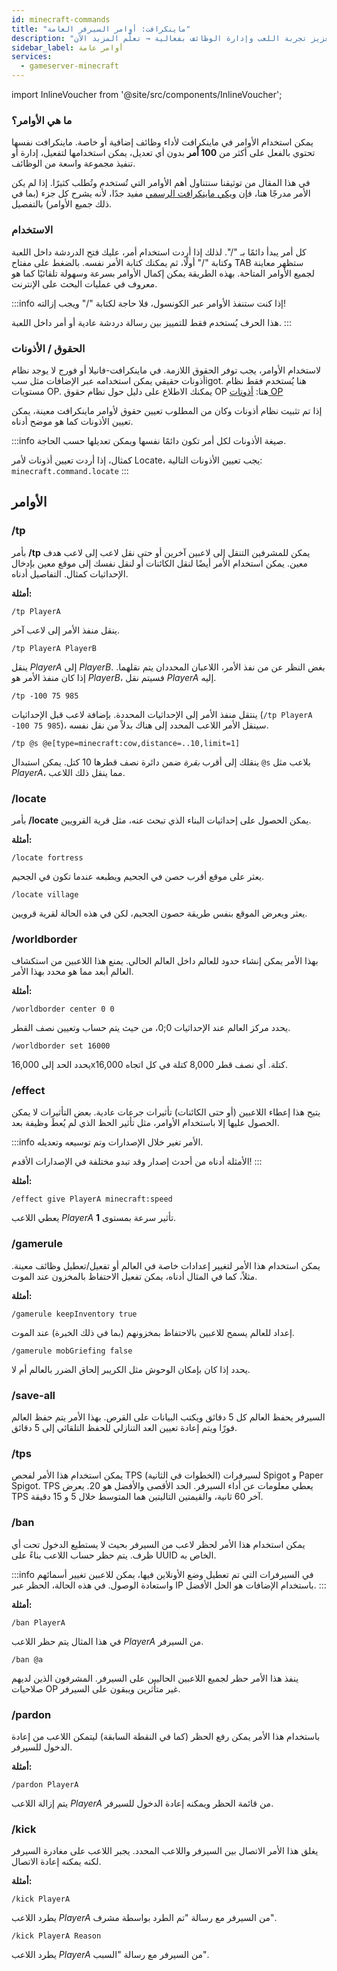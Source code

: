 ```yaml
---
id: minecraft-commands
title: "ماينكرافت: أوامر السيرفر العامة"
description: "اكتشف كيفية استخدام أوامر ماينكرافت لتعزيز تجربة اللعب وإدارة الوظائف بفعالية → تعلّم المزيد الآن"
sidebar_label: أوامر عامة
services:
  - gameserver-minecraft
---
```


import InlineVoucher from '@site/src/components/InlineVoucher';

### ما هي الأوامر؟

يمكن استخدام الأوامر في ماينكرافت لأداء وظائف إضافية أو خاصة. ماينكرافت نفسها تحتوي بالفعل على أكثر من **100 أمر** بدون أي تعديل، يمكن استخدامها لتفعيل، إدارة أو تنفيذ مجموعة واسعة من الوظائف.

في هذا المقال من توثيقنا سنتناول أهم الأوامر التي تُستخدم وتُطلب كثيرًا.
إذا لم يكن الأمر مدرجًا هنا، فإن [ويكي ماينكرافت الرسمي](https://minecraft-de.gamepedia.com/) مفيد جدًا، لأنه يشرح كل جزء (بما في ذلك جميع الأوامر) بالتفصيل.

<InlineVoucher />

### الاستخدام

كل أمر يبدأ دائمًا بـ "/". لذلك إذا أردت استخدام أمر، عليك فتح الدردشة داخل اللعبة وكتابة "/" أولًا، ثم يمكنك كتابة الأمر نفسه. بالضغط على مفتاح TAB ستظهر معاينة لجميع الأوامر المتاحة. بهذه الطريقة يمكن إكمال الأوامر بسرعة وسهولة تلقائيًا كما هو معروف في عمليات البحث على الإنترنت.

:::info
إذا كنت ستنفذ الأوامر عبر الكونسول، فلا حاجة لكتابة "/" ويجب إزالته!

هذا الحرف يُستخدم فقط للتمييز بين رسالة دردشة عادية أو أمر داخل اللعبة.
:::

### الحقوق / الأذونات

لاستخدام الأوامر، يجب توفر الحقوق اللازمة. في ماينكرافت-فانيلا أو فورج لا يوجد نظام أذونات حقيقي يمكن استخدامه عبر الإضافات مثل سبigot. هنا يُستخدم فقط نظام مستويات OP. يمكنك الاطلاع على دليل حول نظام حقوق OP هنا:  [أذونات OP](minecraft-addop.md#rights-level)

إذا تم تثبيت نظام أذونات وكان من المطلوب تعيين حقوق لأوامر ماينكرافت معينة، يمكن تعيين الأذونات كما هو موضح أدناه.

:::info
صيغة الأذونات لكل أمر تكون دائمًا نفسها ويمكن تعديلها حسب الحاجة.

كمثال، إذا أردت تعيين أذونات لأمر Locate، يجب تعيين الأذونات التالية: ``minecraft.command.locate``
:::



## الأوامر

### /tp

بأمر **/tp** يمكن للمشرفين التنقل إلى لاعبين آخرين أو حتى نقل لاعب إلى لاعب هدف معين.
يمكن استخدام الأمر أيضًا لنقل الكائنات أو لنقل نفسك إلى موقع معين بإدخال الإحداثيات كمثال. التفاصيل أدناه.

**أمثلة:**

``/tp PlayerA``

ينقل منفذ الأمر إلى لاعب آخر.

``/tp PlayerA PlayerB``

ينقل *PlayerA* إلى *PlayerB*. بغض النظر عن من نفذ الأمر، اللاعبان المحددان يتم نقلهما.
إذا كان منفذ الأمر هو *PlayerB*، فسيتم نقل *PlayerA* إليه.

``/tp -100 75 985``

ينتقل منفذ الأمر إلى الإحداثيات المحددة.
بإضافة لاعب قبل الإحداثيات (``/tp PlayerA -100 75 985``)، سينقل الأمر اللاعب المحدد إلى هناك بدلاً من نقل نفسه.

``/tp @s @e[type=minecraft:cow,distance=..10,limit=1]``

ينقلك إلى أقرب *بقرة* ضمن دائرة نصف قطرها 10 كتل.
يمكن استبدال ``@s`` بلاعب مثل *PlayerA*، مما ينقل ذلك اللاعب.

### /locate

بأمر **/locate** يمكن الحصول على إحداثيات البناء الذي تبحث عنه، مثل قرية القرويين.

**أمثلة:**

``/locate fortress``

يعثر على موقع أقرب حصن في الجحيم ويطبعه عندما تكون في الجحيم.

``/locate village``

يعثر ويعرض الموقع بنفس طريقة حصون الجحيم، لكن في هذه الحالة لقرية قرويين.

### /worldborder

بهذا الأمر يمكن إنشاء حدود للعالم داخل العالم الحالي. يمنع هذا اللاعبين من استكشاف العالم أبعد مما هو محدد بهذا الأمر.

**أمثلة:**

``/worldborder center 0 0``

يحدد مركز العالم عند الإحداثيات 0;0، من حيث يتم حساب وتعيين نصف القطر.

``/worldborder set 16000``

يحدد الحد إلى 16,000x16,000 كتلة. أي نصف قطر 8,000 كتلة في كل اتجاه.

### /effect

يتيح هذا إعطاء اللاعبين (أو حتى الكائنات) تأثيرات جرعات عادية.
بعض التأثيرات لا يمكن الحصول عليها إلا باستخدام الأوامر، مثل تأثير الحظ الذي لم يُعطَ وظيفة بعد.

:::info
الأمر تغير خلال الإصدارات وتم توسيعه وتعديله.

الأمثلة أدناه من أحدث إصدار وقد تبدو مختلفة في الإصدارات الأقدم!
:::

**أمثلة:**

``/effect give PlayerA minecraft:speed``

يعطي اللاعب *PlayerA* تأثير سرعة بمستوى **1**.

### /gamerule

يمكن استخدام هذا الأمر لتغيير إعدادات خاصة في العالم أو تفعيل/تعطيل وظائف معينة.
مثلاً، كما في المثال أدناه، يمكن تفعيل الاحتفاظ بالمخزون عند الموت.

**أمثلة:**

``/gamerule keepInventory true``

إعداد للعالم يسمح للاعبين بالاحتفاظ بمخزونهم (بما في ذلك الخبرة) عند الموت.

``/gamerule mobGriefing false``

يحدد إذا كان بإمكان الوحوش مثل الكريبر إلحاق الضرر بالعالم أم لا.

### /save-all

السيرفر يحفظ العالم كل 5 دقائق ويكتب البيانات على القرص.
بهذا الأمر يتم حفظ العالم فورًا ويتم إعادة تعيين العد التنازلي للحفظ التلقائي إلى 5 دقائق.

### /tps

يمكن استخدام هذا الأمر لفحص TPS (الخطوات في الثانية) لسيرفرات Spigot و Paper Spigot.
TPS يعطي معلومات عن أداء السيرفر. الحد الأقصى والأفضل هو 20.
يعرض TPS آخر 60 ثانية، والقيمتين التاليتين هما المتوسط خلال 5 و 15 دقيقة.

### /ban

يمكن استخدام هذا الأمر لحظر لاعب من السيرفر بحيث لا يستطيع الدخول تحت أي ظرف. يتم حظر حساب اللاعب بناءً على UUID الخاص به.

:::info
في السيرفرات التي تم تعطيل وضع الأونلاين فيها، يمكن للاعبين تغيير أسمائهم واستعادة الوصول. في هذه الحالة، الحظر عبر IP باستخدام الإضافات هو الحل الأفضل.
:::

**أمثلة:**

``/ban PlayerA``

في هذا المثال يتم حظر اللاعب *PlayerA* من السيرفر.

``/ban @a``

ينفذ هذا الأمر حظر لجميع اللاعبين الحاليين على السيرفر. المشرفون الذين لديهم صلاحيات OP غير متأثرين ويبقون على السيرفر.

### /pardon

باستخدام هذا الأمر يمكن رفع الحظر (كما في النقطة السابقة) ليتمكن اللاعب من إعادة الدخول للسيرفر.

**أمثلة:**

``/pardon PlayerA``

يتم إزالة اللاعب *PlayerA* من قائمة الحظر ويمكنه إعادة الدخول للسيرفر.

### /kick

يغلق هذا الأمر الاتصال بين السيرفر واللاعب المحدد. يجبر اللاعب على مغادرة السيرفر لكنه يمكنه إعادة الاتصال.

**أمثلة:**

``/kick PlayerA``

يطرد اللاعب *PlayerA* من السيرفر مع رسالة "تم الطرد بواسطة مشرف".

``/kick PlayerA Reason``

يطرد اللاعب *PlayerA* من السيرفر مع رسالة "السبب".

<InlineVoucher />
